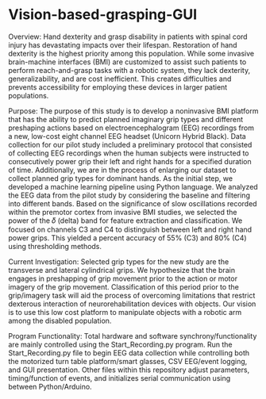 # Vision-based-grasping-GUI

Overview: 
Hand dexterity and grasp disability in patients with spinal cord injury has devastating impacts over their lifespan. Restoration of hand dexterity is the highest priority among this population. While some invasive brain-machine interfaces (BMI) are customized to assist such patients to perform reach-and-grasp tasks with a robotic system, they lack dexterity, generalizability, and are cost inefficient. This creates difficulties and prevents accessibility for employing these devices in larger patient populations. 

Purpose:
The purpose of this study is to develop a noninvasive BMI platform that has the ability to predict  planned imaginary grip types and different preshaping actions based on electroencephalogram (EEG) recordings from a new, low-cost eight channel EEG headset (Unicorn Hybrid Black). Data collection for our pilot study included a preliminary protocol that consisted of collecting EEG recordings when the human subjects were instructed to consecutively power grip their left and right hands for a specified duration of time. Additionally, we are in the process of enlarging our dataset to collect planned grip types for dominant hands. As the initial step, we developed a machine learning pipeline using Python language. We analyzed the EEG data from the pilot study by considering the baseline and filtering into different bands. Based on the significance of slow oscillations recorded within the premotor cortex from invasive BMI studies, we selected the power of the 𝛿 (delta) band for feature extraction and classification. We focused on channels C3 and C4 to distinguish between left and right hand power grips. This yielded a percent accuracy of 55% (C3) and 80% (C4) using thresholding methods. 

Current Investigation:
Selected grip types for the new study are the transverse and lateral cylindrical grips. We hypothesize that the brain engages in preshapping of grip movement prior to the action or motor imagery of the grip movement. Classification of this period prior to the grip/imagery task will aid the process of overcoming limitations that restrict dexterous interaction of neurorehabilitation devices with objects. Our vision is to use this low cost platform to manipulate objects with a robotic arm among the disabled population. 

Program Functionality:
Total hardware and software synchrony/functionality are mainly controlled using the Start_Recording.py program. Run the Start_Recording.py file to begin EEG data collection while controlling both the motorized turn table platform/smart glasses, CSV EEG/event logging, and GUI presentation. Other files within this repository adjust parameters, timing/function of events, and initializes serial communication using between Python/Arduino. 
